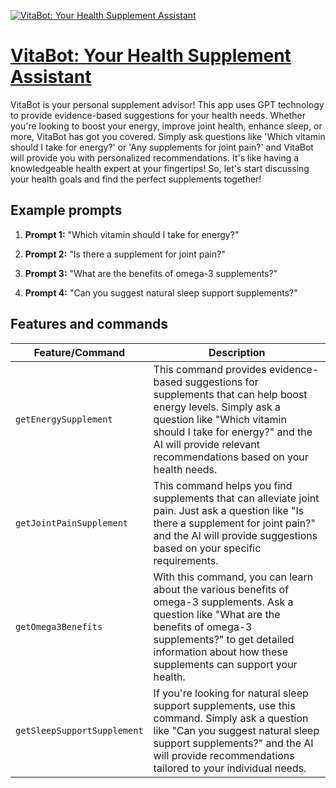 [![VitaBot: Your Health Supplement Assistant](https://files.oaiusercontent.com/file-8yV6Tfe8WUvkKFkEPvqn8CM0?se=2123-10-17T07%3A20%3A33Z&sp=r&sv=2021-08-06&sr=b&rscc=max-age%3D31536000%2C%20immutable&rscd=attachment%3B%20filename%3DDALL%25C2%25B7E%25202023-11-10%252008.20.21%2520-%2520A%2520friendly%2520and%2520intelligent%2520robot%2520assistant%2520with%2520a%2520round%2520shape%252C%2520embodying%2520health%2520and%2520wellness%252C%2520holding%2520a%2520shield%2520symbolizing%2520protection%2520and%2520a%2520small%2520bott.png&sig=19hZGe4Bc2K2ubnK7uQ4yJk51Pu%2BIZCixH2xHH/DAaI%3D)](https://chat.openai.com/g/g-ekH6cn1Bg-vitabot-your-health-supplement-assistant)

# [VitaBot: Your Health Supplement Assistant](https://chat.openai.com/g/g-ekH6cn1Bg-vitabot-your-health-supplement-assistant)

VitaBot is your personal supplement advisor! This app uses GPT technology to provide evidence-based suggestions for your health needs. Whether you're looking to boost your energy, improve joint health, enhance sleep, or more, VitaBot has got you covered. Simply ask questions like 'Which vitamin should I take for energy?' or 'Any supplements for joint pain?' and VitaBot will provide you with personalized recommendations. It's like having a knowledgeable health expert at your fingertips! So, let's start discussing your health goals and find the perfect supplements together!

## Example prompts

1. **Prompt 1:** "Which vitamin should I take for energy?"

2. **Prompt 2:** "Is there a supplement for joint pain?"

3. **Prompt 3:** "What are the benefits of omega-3 supplements?"

4. **Prompt 4:** "Can you suggest natural sleep support supplements?"

## Features and commands

| Feature/Command | Description |
| --- | --- |
| `getEnergySupplement` | This command provides evidence-based suggestions for supplements that can help boost energy levels. Simply ask a question like "Which vitamin should I take for energy?" and the AI will provide relevant recommendations based on your health needs. |
| `getJointPainSupplement` | This command helps you find supplements that can alleviate joint pain. Just ask a question like "Is there a supplement for joint pain?" and the AI will provide suggestions based on your specific requirements. |
| `getOmega3Benefits` | With this command, you can learn about the various benefits of omega-3 supplements. Ask a question like "What are the benefits of omega-3 supplements?" to get detailed information about how these supplements can support your health. |
| `getSleepSupportSupplement` | If you're looking for natural sleep support supplements, use this command. Simply ask a question like "Can you suggest natural sleep support supplements?" and the AI will provide recommendations tailored to your individual needs. |